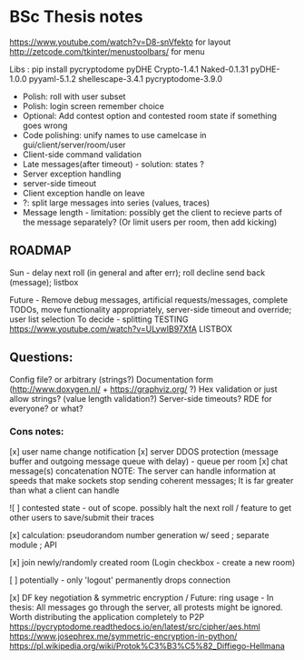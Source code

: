 # BSc Thesis notes
https://www.youtube.com/watch?v=D8-snVfekto for layout
http://zetcode.com/tkinter/menustoolbars/ for menu

Libs : pip install pycryptodome pyDHE
Crypto-1.4.1 Naked-0.1.31 pyDHE-1.0.0 pyyaml-5.1.2 shellescape-3.4.1
pycryptodome-3.9.0

- Polish: roll with user subset
- Polish: login screen remember choice
- Optional: Add contest option and contested room state if something goes wrong
- Code polishing: unify names to use camelcase in gui/client/server/room/user
- Client-side command validation
- Late messages(after timeout) - solution: states ?
- Server exception handling
- server-side timeout
- Client exception handle on leave
- ?: split large messages into series (values, traces)
- Message length - limitation: possibly get the client to recieve parts of the message separately? (Or limit users per room, then add kicking)

## ROADMAP

Sun - delay next roll (in general and after err); roll decline send back (message); listbox

Future - Remove debug messages, artificial requests/messages, complete TODOs, move functionality appropriately, server-side timeout and override; user list selection
To decide - splitting
TESTING
https://www.youtube.com/watch?v=ULywIB97XfA LISTBOX

## Questions:
Config file? or arbitrary (strings?)
Documentation form (http://www.doxygen.nl/ + https://graphviz.org/ ?)
Hex validation or just allow strings? (value length validation?)
Server-side timeouts?
RDE for everyone? or what?

### Cons notes:
[x] user name change notification
[x] server DDOS protection (message buffer and outgoing message queue with delay) - 
queue per room
[x] chat message(s) concatenation
NOTE: The server can handle information at speeds that make sockets stop sending coherent messages; It is far greater than what a client can handle

![ ] contested state - out of scope. possibly halt the next roll / feature to get other users to save/submit their traces

[x] calculation: pseudorandom number generation w/ seed ; separate module ; API

[x] join newly/randomly created room (Login checkbox - create a new room)

[ ] potentially - only 'logout' permanently drops connection

[x] DF key negotiation & symmetric encryption / Future: ring usage - In thesis: All messages go through the server, all protests might be ignored. Worth distributing the application completely to P2P
https://pycryptodome.readthedocs.io/en/latest/src/cipher/aes.html
https://www.josephrex.me/symmetric-encryption-in-python/
https://pl.wikipedia.org/wiki/Protok%C3%B3%C5%82_Diffiego-Hellmana
